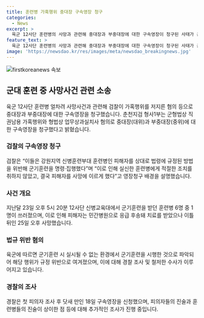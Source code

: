```yaml
---
title: 훈련병 가혹행위 중대장 구속영장 청구
categories:
  - News
excerpt: >
  육군 12사단 훈련병의 사망과 관련해 중대장과 부중대장에 대한 구속영장이 청구된 사태가 공개되었다. 춘천지검 형사1부는 가혹행위와 업무상과실치사 혐의로 영장을 청구했으며, 사망한 훈련병의 상태가 악화됨에도 적절한 조치를 취하지 않은 것으로 파악되었다. 검찰은 이들에 대한 구속 전 피의자 심문을 예정했고, 육군은 사건을 경찰에 이첩한 것으로 확인되었다. 피의자들은 일부 사실관계에 대해 다른 진술을 한 것으로 전해졌다. 
feature_text: >
  육군 12사단 훈련병의 사망과 관련해 중대장과 부중대장에 대한 구속영장이 청구된 사태가 공개되었다. 춘천지검 형사1부는 가혹행위와 업무상과실치사 혐의로 영장을 청구했으며, 사망한 훈련병의 상태가 악화됨에도 적절한 조치를 취하지 않은 것으로 파악되었다. 검찰은 이들에 대한 구속 전 피의자 심문을 예정했고, 육군은 사건을 경찰에 이첩한 것으로 확인되었다. 피의자들은 일부 사실관계에 대해 다른 진술을 한 것으로 전해졌다. 
image: 'https://newsdao.kr/res/images/meta/newsdao_breakingnews.jpg'
---
```


<p><img src="https://newsdao.kr/res/images/meta/newsdao_breakingnews.jpg" alt="firstkoreanews 속보" /></p>

<h2 data-ke-size="size26">군대 훈련 중 사망사건 관련 소송</h2>

<p data-ke-size="size16">육군 12사단 훈련병 얼차려 사망사건과 관련해 검찰이 가혹행위를 저지른 혐의 등으로 중대장과 부중대장에 대한 구속영장을 청구했습니다. 춘천지검 형사1부는 군형법상 직권남용 가혹행위와 형법상 업무상과실치사 혐의로 중대장(대위)과 부중대장(중위)에 대한 구속영장을 청구했다고 밝혔습니다.</p>

<h3>검찰의 구속영장 청구</h3>

<p data-ke-size="size16">검찰은 “이들은 강원지역 신병훈련부대 훈련병인 피해자를 상대로 법령에 규정된 방법을 위반해 군기훈련을 명령·집행했다”며 “이로 인해 실신한 훈련병에게 적절한 조치를 취하지 않았고, 결국 피해자를 사망에 이르게 했다”고 영장청구 배경을 설명했습니다.</p>

<h3>사건 개요</h3>

<p data-ke-size="size16">지난달 23일 오후 5시 20분 12사단 신병교육대에서 군기훈련을 받던 훈련병 6명 중 1명이 쓰러졌으며, 이로 인해 피해자는 민간병원으로 응급 후송돼 치료를 받았으나 이틀 뒤인 25일 오후 사망했습니다.</p>

<h3>법규 위반 혐의</h3>

<p data-ke-size="size16">육군에 따르면 군기훈련 시 실시될 수 없는 환경에서 군기훈련을 시행한 것으로 파악되어 해당 행위가 규정 위반으로 여겨졌으며, 이에 대해 경찰 조사 및 철저한 수사가 이루어지고 있습니다.</p>

<h3>경찰의 조사</h3>

<p data-ke-size="size16">경찰은 첫 피의자 조사 후 닷새 만인 18일 구속영장을 신청했으며, 피의자들의 진술과 훈련병들의 진술이 상이한 점 등에 대해 추가적인 조사가 진행 중입니다.</p>

